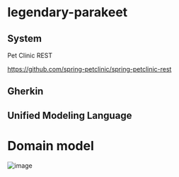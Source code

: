 # legendary-parakeet

## System

Pet Clinic REST

https://github.com/spring-petclinic/spring-petclinic-rest

## Gherkin



## Unified Modeling Language

# Domain model

![image](https://user-images.githubusercontent.com/595430/223873976-300f8e93-f1d8-44bd-97be-054b2ebd9ec7.png)
